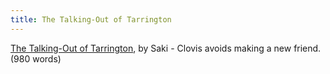 ```yaml
---
title: The Talking-Out of Tarrington
---
```

[The Talking-Out of Tarrington], by Saki - Clovis avoids making a new friend.
(980 words)

[The Talking-Out of Tarrington]: https://donkirkby.github.io/book-blender/the-talking-out-of-tarrington.pdf
